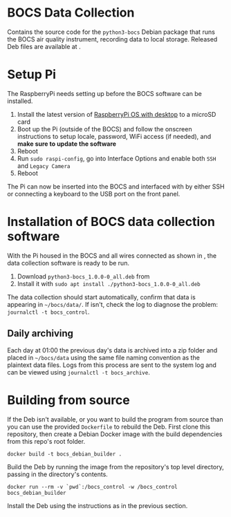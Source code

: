 # BOCS Data Collection

Contains the source code for the `python3-bocs` Debian package that runs the BOCS air quality instrument, recording data to local storage.
Released Deb files are available at <TODO>.

# Setup Pi

The RaspberryPi needs setting up before the BOCS software can be installed.

  1. Install the latest version of [RaspberryPi OS with desktop](https://www.raspberrypi.com/software/) to a microSD card
  2. Boot up the Pi (outside of the BOCS) and follow the onscreen instructions to setup locale, password, WiFi access (if needed), and **make sure to update the software**
  3. Reboot
  4. Run `sudo raspi-config`, go into Interface Options and enable both `SSH` and `Legacy Camera`
  5. Reboot

The Pi can now be inserted into the BOCS and interfaced with by either SSH or connecting a keyboard to the USB port on the front panel.

# Installation of BOCS data collection software

With the Pi housed in the BOCS and all wires connected as shown in <TODO document>, the data collection software is ready to be run.

  1. Download `python3-bocs_1.0.0-0_all.deb` from <TODO location> 
  2. Install it with `sudo apt install ./python3-bocs_1.0.0-0_all.deb`

The data collection should start automatically, confirm that data is appearing in `~/bocs/data/`.
If isn't, check the log to diagnose the problem: `journalctl -t bocs_control`.

## Daily archiving

Each day at 01:00 the previous day's data is archived into a zip folder and placed in `~/bocs/data` using the same file naming convention as the plaintext data files.
Logs from this process are sent to the system log and can be viewed using `journalctl -t bocs_archive`.

# Building from source

If the Deb isn't available, or you want to build the program from source than you can use the provided `Dockerfile` to rebuild the Deb.
First clone this repository, then create a Debian Docker image with the build dependencies from this repo's root folder.

```
docker build -t bocs_debian_builder .
```

Build the Deb by running the image from the repository's top level directory, passing in the directory's contents.

```
docker run --rm -v `pwd`:/bocs_control -w /bocs_control bocs_debian_builder
```

Install the Deb using the instructions as in the previous section.
